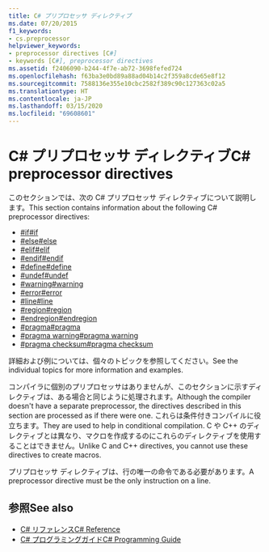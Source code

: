 ```yaml
---
title: C# プリプロセッサ ディレクティブ
ms.date: 07/20/2015
f1_keywords:
- cs.preprocessor
helpviewer_keywords:
- preprocessor directives [C#]
- keywords [C#], preprocessor directives
ms.assetid: f2406090-b244-4f7e-ab72-3698fefed724
ms.openlocfilehash: f63ba3e0bd89a88ad04b14c2f359a8cde65e8f12
ms.sourcegitcommit: 7588136e355e10cbc2582f389c90c127363c02a5
ms.translationtype: HT
ms.contentlocale: ja-JP
ms.lasthandoff: 03/15/2020
ms.locfileid: "69608601"
---
```

# <a name="c-preprocessor-directives"></a><span data-ttu-id="661d2-102">C# プリプロセッサ ディレクティブ</span><span class="sxs-lookup"><span data-stu-id="661d2-102">C# preprocessor directives</span></span>
<span data-ttu-id="661d2-103">このセクションでは、次の C# プリプロセッサ ディレクティブについて説明します。</span><span class="sxs-lookup"><span data-stu-id="661d2-103">This section contains information about the following C# preprocessor directives:</span></span>

- [<span data-ttu-id="661d2-104">#if</span><span class="sxs-lookup"><span data-stu-id="661d2-104">#if</span></span>](./preprocessor-if.md)
- [<span data-ttu-id="661d2-105">#else</span><span class="sxs-lookup"><span data-stu-id="661d2-105">#else</span></span>](./preprocessor-else.md)
- [<span data-ttu-id="661d2-106">#elif</span><span class="sxs-lookup"><span data-stu-id="661d2-106">#elif</span></span>](./preprocessor-elif.md)
- [<span data-ttu-id="661d2-107">#endif</span><span class="sxs-lookup"><span data-stu-id="661d2-107">#endif</span></span>](./preprocessor-endif.md)
- [<span data-ttu-id="661d2-108">#define</span><span class="sxs-lookup"><span data-stu-id="661d2-108">#define</span></span>](./preprocessor-define.md)
- [<span data-ttu-id="661d2-109">#undef</span><span class="sxs-lookup"><span data-stu-id="661d2-109">#undef</span></span>](./preprocessor-undef.md)
- [<span data-ttu-id="661d2-110">#warning</span><span class="sxs-lookup"><span data-stu-id="661d2-110">#warning</span></span>](./preprocessor-warning.md)
- [<span data-ttu-id="661d2-111">#error</span><span class="sxs-lookup"><span data-stu-id="661d2-111">#error</span></span>](./preprocessor-error.md)
- [<span data-ttu-id="661d2-112">#line</span><span class="sxs-lookup"><span data-stu-id="661d2-112">#line</span></span>](./preprocessor-line.md)
- [<span data-ttu-id="661d2-113">#region</span><span class="sxs-lookup"><span data-stu-id="661d2-113">#region</span></span>](./preprocessor-region.md)
- [<span data-ttu-id="661d2-114">#endregion</span><span class="sxs-lookup"><span data-stu-id="661d2-114">#endregion</span></span>](./preprocessor-endregion.md)
- [<span data-ttu-id="661d2-115">#pragma</span><span class="sxs-lookup"><span data-stu-id="661d2-115">#pragma</span></span>](./preprocessor-pragma.md)
- [<span data-ttu-id="661d2-116">#pragma warning</span><span class="sxs-lookup"><span data-stu-id="661d2-116">#pragma warning</span></span>](./preprocessor-pragma-warning.md)
- [<span data-ttu-id="661d2-117">#pragma checksum</span><span class="sxs-lookup"><span data-stu-id="661d2-117">#pragma checksum</span></span>](./preprocessor-pragma-checksum.md)

<span data-ttu-id="661d2-118">詳細および例については、個々のトピックを参照してください。</span><span class="sxs-lookup"><span data-stu-id="661d2-118">See the individual topics for more information and examples.</span></span>

<span data-ttu-id="661d2-119">コンパイラに個別のプリプロセッサはありませんが、このセクションに示すディレクティブは、ある場合と同じように処理されます。</span><span class="sxs-lookup"><span data-stu-id="661d2-119">Although the compiler doesn't have a separate preprocessor, the directives described in this section are processed as if there were one.</span></span> <span data-ttu-id="661d2-120">これらは条件付きコンパイルに役立ちます。</span><span class="sxs-lookup"><span data-stu-id="661d2-120">They are used to help in conditional compilation.</span></span> <span data-ttu-id="661d2-121">C や C++ のディレクティブとは異なり、マクロを作成するのにこれらのディレクティブを使用することはできません。</span><span class="sxs-lookup"><span data-stu-id="661d2-121">Unlike C and C++ directives, you cannot use these directives to create macros.</span></span>

<span data-ttu-id="661d2-122">プリプロセッサ ディレクティブは、行の唯一の命令である必要があります。</span><span class="sxs-lookup"><span data-stu-id="661d2-122">A preprocessor directive must be the only instruction on a line.</span></span>

## <a name="see-also"></a><span data-ttu-id="661d2-123">参照</span><span class="sxs-lookup"><span data-stu-id="661d2-123">See also</span></span>

- [<span data-ttu-id="661d2-124">C# リファレンス</span><span class="sxs-lookup"><span data-stu-id="661d2-124">C# Reference</span></span>](../index.md)
- [<span data-ttu-id="661d2-125">C# プログラミングガイド</span><span class="sxs-lookup"><span data-stu-id="661d2-125">C# Programming Guide</span></span>](../../programming-guide/index.md)
